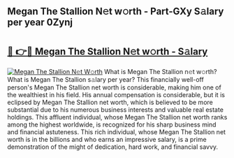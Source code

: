 ## Megan The Stallion N𝚎t w𝚘rth - Part-GXy S𝚊lary per year 0Zynj

# <h2><a href="http://gc50kfb.nevu.top/?p=Megan+The+Stallion">🔗 👉🔴 Megan The Stallion N𝚎t w𝚘rth - S𝚊lary</a></h2>

[![Megan The Stallion N𝚎t W𝚘rth](https://i.imgur.com/Oavwk0R.jpeg)](http://gc50kfb.nevu.top/?p=Megan+The+Stallion)
What is Megan The Stallion n𝚎t w𝚘rth? What is Megan The Stallion s𝚊lary per year?
This financially well-off person's Megan The Stallion net worth is considerable, making him one of the wealthiest in his field. His annual compensation is considerable, but it is eclipsed by Megan The Stallion net worth, which is believed to be more substantial due to his numerous business interests and valuable real estate holdings. This affluent individual, whose Megan The Stallion net worth ranks among the highest worldwide, is recognized for his sharp business mind and financial astuteness. This rich individual, whose Megan The Stallion net worth is in the billions and who earns an impressive salary, is a prime demonstration of the might of dedication, hard work, and financial savvy.
